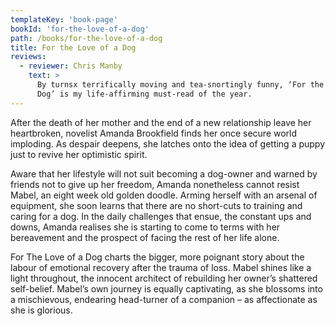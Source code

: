 ```yaml
---
templateKey: 'book-page'
bookId: 'for-the-love-of-a-dog'
path: /books/for-the-love-of-a-dog
title: For the Love of a Dog
reviews:
  - reviewer: Chris Manby
    text: >
      By turnsx terrifically moving and tea-snortingly funny, ‘For the Love of a
      Dog’ is my life-affirming must-read of the year.
---
```


After the death of her mother and the end of a new relationship leave her
heartbroken, novelist Amanda Brookfield finds her once secure world imploding.
As despair deepens, she latches onto the idea of getting a puppy just to revive
her optimistic spirit.

Aware that her lifestyle will not suit becoming a dog-owner and warned by
friends not to give up her freedom, Amanda nonetheless cannot resist Mabel, an
eight week old golden doodle. Arming herself with an arsenal of equipment, she
soon learns that there are no short-cuts to training and caring for a dog. In
the daily challenges that ensue, the constant ups and downs, Amanda realises she
is starting to come to terms with her bereavement and the prospect of facing the
rest of her life alone.

For The Love of a Dog charts the bigger, more poignant story about the labour of
emotional recovery after the trauma of loss. Mabel shines like a light
throughout, the innocent architect of rebuilding her owner’s shattered
self-belief. Mabel’s own journey is equally captivating, as she blossoms into a
mischievous, endearing head-turner of a companion – as affectionate as she is
glorious.
